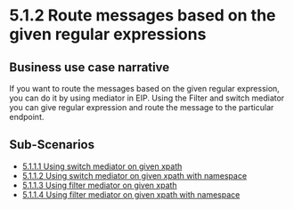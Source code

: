 # 5.1.2 Route messages based on the given regular expressions

## Business use case narrative

If you want to route the messages based on the given regular expression, you can do it by using mediator in EIP.
Using the Filter and switch mediator you can give regular expression and route the message to the particular endpoint.

## Sub-Scenarios

- [5.1.1.1 Using switch mediator on given xpath](https://github.com/wso2/product-ei/tree/product-scenarios/product-scenarios/5-Route-messages-between-systems/5.1-Route-based-on-the-content-of-the-messages/5.1.1-Route-messages-based-on-the-given-Xpath/5.1.1.1-Using-switch-mediator-on-given-xpath)
- [5.1.1.2 Using switch mediator on given xpath with namespace](https://github.com/wso2/product-ei/tree/product-scenarios/product-scenarios/5-Route-messages-between-systems/5.1-Route-based-on-the-content-of-the-messages/5.1.1-Route-messages-based-on-the-given-Xpath/5.1.1.2-Using-switch-mediator-on-given-xpath-with-namespace)
- [5.1.1.3 Using filter mediator on given xpath](https://github.com/wso2/product-ei/tree/product-scenarios/product-scenarios/5-Route-messages-between-systems/5.1-Route-based-on-the-content-of-the-messages/5.1.1-Route-messages-based-on-the-given-Xpath/5.1.1.3-Using-filter-mediator-on-given-xpath)
- [5.1.1.4 Using filter mediator on given xpath with namespace](https://github.com/wso2/product-ei/tree/product-scenarios/product-scenarios/5-Route-messages-between-systems/5.1-Route-based-on-the-content-of-the-messages/5.1.1-Route-messages-based-on-the-given-Xpath/5.1.1.4-Using-filter-mediator-on-given-xpath-with-namespace)












